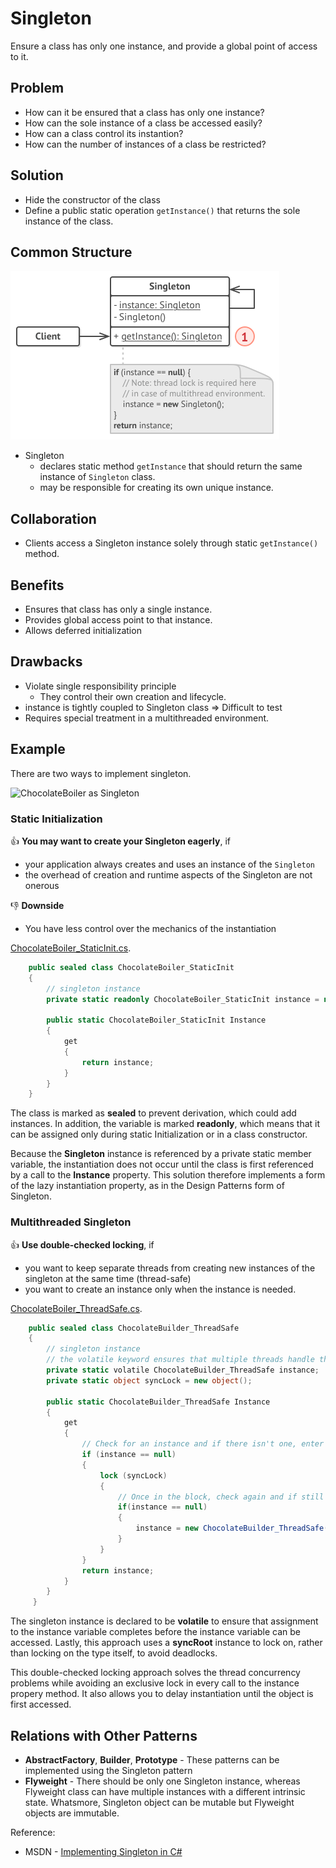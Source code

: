 # Singleton

Ensure a class has only one instance, and provide a global point of access to it.

## Problem

* How can it be ensured that a class has only one instance?
* How can the sole instance of a class be accessed easily?
* How can a class control its instantion?
* How can the number of instances of a class be restricted?

## Solution

* Hide the constructor of the class
* Define a public static operation `getInstance()` that returns the sole instance of the class.

## Common Structure

![Structure](img/structure.png)

* Singleton
  * declares static method `getInstance` that should return the same instance of `Singleton` class.
  * may be responsible for creating its own unique instance.

## Collaboration

* Clients access a Singleton instance solely through static `getInstance()` method.

## Benefits

* Ensures that class has only a single instance.
* Provides global access point to that instance.
* Allows deferred initialization

## Drawbacks

* Violate single responsibility principle
    * They control their own creation and lifecycle.
* instance is tightly coupled to Singleton class => Difficult to test
* Requires special treatment in a multithreaded environment.

## Example

There are two ways to implement singleton.

![ChocolateBoiler as Singleton](/Diagrams/Singleton.png)

### Static Initialization

:thumbsup: **You may want to create your Singleton eagerly**, if
* your application always creates and uses an instance of the `Singleton`
* the overhead of creation and runtime aspects of the Singleton are not onerous

:thumbsdown: **Downside**
* You have less control over the mechanics of the instantiation

[ChocolateBoiler_StaticInit.cs](/CreationalPatterns/Singleton/ChocolateBoiler_StaticInit.cs).
```cs
    public sealed class ChocolateBoiler_StaticInit
    {
        // singleton instance
        private static readonly ChocolateBoiler_StaticInit instance = new ChocolateBoiler_StaticInit();

        public static ChocolateBoiler_StaticInit Instance
        {
            get
            {
                return instance;
            }
        }
    }
```

The class is marked as **sealed** to prevent derivation, which could add instances. In addition, the variable is marked **readonly**, which means that it can be assigned only during static Initialization or in a class constructor.

Because the **Singleton** instance is referenced by a private static member variable, the instantiation does not occur until the class is first referenced by a call to the **Instance** property. This solution therefore implements a form of the lazy instantiation property, as in the Design Patterns form of Singleton.

### Multithreaded Singleton

:thumbsup: **Use double-checked locking**, if
* you want to keep separate threads from creating new instances of the singleton at the same time (thread-safe)
* you want to create an instance only when the instance is needed.

[ChocolateBoiler_ThreadSafe.cs](/CreationalPatterns/Singleton/ChocolateBoiler_ThreadSafe.cs).
```cs
    public sealed class ChocolateBuilder_ThreadSafe
    {       
        // singleton instance
        // the volatile keyword ensures that multiple threads handle the singleton instance variable correctly
        private static volatile ChocolateBuilder_ThreadSafe instance;
        private static object syncLock = new object();

        public static ChocolateBuilder_ThreadSafe Instance
        {
            get
            {
                // Check for an instance and if there isn't one, enter a locked block
                if (instance == null)
                {
                    lock (syncLock)
                    {
                        // Once in the block, check again and if still null
                        if(instance == null)
                        {
                            instance = new ChocolateBuilder_ThreadSafe();
                        }                 
                    }  
                }
                return instance;
            }
        }
     }
```
The singleton instance is declared to be **volatile** to ensure that assignment to the instance variable completes before the instance variable can be accessed.
Lastly, this approach uses a **syncRoot** instance to lock on, rather than locking on the type itself, to avoid deadlocks.

This double-checked locking approach solves the thread concurrency problems while avoiding an exclusive lock in every call to the instance propery method. It also allows you to delay instantiation until the object is first accessed.

## Relations with Other Patterns

* **AbstractFactory**, **Builder**, **Prototype**  - These patterns can be implemented using the Singleton pattern
* **Flyweight** - There should be only one Singleton instance, whereas Flyweight class can have multiple instances with a different intrinsic state. Whatsmore, Singleton object can be mutable but Flyweight objects are immutable.

Reference: 
* MSDN - [Implementing Singleton in C#](https://msdn.microsoft.com/en-us/library/ff650316.aspx)
